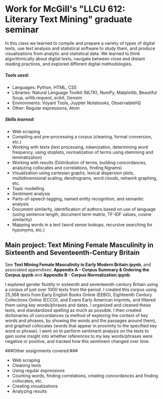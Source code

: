 # Work for McGill's "LLCU 612: Literary Text Mining" graduate seminar

In this class we learned to compile and prepare a variety of types of digital texts, use text analysis and statistical software to study them, and produce visualizations from analytic and statistical data. We learned to think algorithmically about digital texts, navigate between close and distant reading practices, and explored different digital methodologies. 

##### Tools used: #####
 * Languages: Python, HTML, CSS
 * Libraries: Natural Language Toolkit (NLTK), NumPy, Matplotlib, Beautiful Soup, urllib.request, scikit, Gensim
 * Environments: Voyant Tools, Juypter Notebooks, ObservableHQ
 * Other: Regular expressions, Atom
    
##### Skills learned: #####

* Web scraping
* Compiling and pre-processing a corpus (cleaning, format conversion, etc.) 
* Working with texts (text processing, tokenization, determining word frequency, using stoplists, normalization of terms using stemming and lemmatization)
* Working with results (Distribution of terms, building concordances, analyzing collocates and correlations, finding Ngrams)
* Visualization using cartesian graphs, lexical dispersion plots, multidimensional scaling, dendrograms, word clouds, network graphing, etc.
* Topic modelling
* Sentiment analysis 
* Parts-of-speech tagging, named entity recognition, and semantic analysis
* Document similarity, identification of authors based on use of language (using sentence length, document term matrix, TF-IDF values, cosine similarity)
* Mapping words in a text (word sense lookups, recursive searching for hyponyms, etc.)
  

## Main project: Text Mining Female Masculinity in Sixteenth and Seventeenth-Century Britain
See **Text Mining Female Masculinity in Early Modern Britain.ipynb**, and associated appendixes: **Appendix A - Corpus Summary & Ordering the Corpus.ipynb** and **Appendix B - Corpus Normalization.ipynb**. 

I explored gender fluidity in sixteenth and seventeenth-century Britain using a corpus of just over 1000 texts from the period. I created this corpus using 25,368 texts from Early English Books Online (EEBO), Eighteenth Century Collections Online (ECCO), and Evans Early American Imprints, and filtered them using key words/phrases and dates. I organized and cleaned these texts, and standardized spelling as much as possible. I then created dictionaries of concordances (a method of exploring the context of key words and phrases, by showing the words and the passages around them), and graphed collocates (words that appear in proximity to the specified key word or phrase). I went on to perform sentiment analysis on the texts to gain some insight into whether references to my key words/phrases were negative or positive, and tracked how this sentiment changed over time.

###Other assignments covered:### 

* Web scraping
* Cleaning texts
* Using regular expressions
* Counting words, finding correlations, creating concordances and finding collocates, etc.
* Creating visualizations 
* Analyzing results

